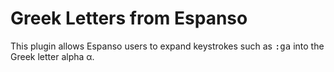 # Greek Letters from Espanso

This plugin allows Espanso users to expand keystrokes such as <kbd>:ga</kbd> into the
Greek letter alpha α.